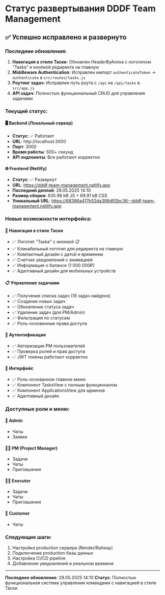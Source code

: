 # Статус развертывания DDDF Team Management

## ✅ Успешно исправлено и развернуто

### Последние обновления:
1. **Навигация в стиле Таски**: Обновлен HeaderByAnima с логотипом "Taska" и кнопкой редиректа на главную
2. **Middleware Authentication**: Исправлен импорт `authenticateToken` → `authenticate` в `src/routes/tasks.js`
3. **Роутинг задач**: Исправлен путь роута с `/api` на `/api/tasks` в `src/app.js`
4. **API задач**: Полностью функциональный CRUD для управления задачами

### Текущий статус:

#### 🖥️ Backend (Локальный сервер)
- **Статус**: ✅ Работает
- **URL**: http://localhost:3000
- **Порт**: 3000
- **Время работы**: 500+ секунд
- **API эндпоинты**: Все работают корректно

#### 🌐 Frontend (Netlify)
- **Статус**: ✅ Развернут
- **URL**: https://dddf-team-management.netlify.app
- **Последний деплой**: 29.05.2025 14:10
- **Размер сборки**: 835.98 kB JS + 69.91 kB CSS
- **Уникальный URL**: https://68386a417b52da398d92bc36--dddf-team-management.netlify.app

### Новые возможности интерфейса:

#### 🎨 Навигация в стиле Таски
- ✅ Логотип "Taska" с иконкой 📋
- ✅ Кликабельный логотип для редиректа на главную
- ✅ Компактный дизайн с датой и временем
- ✅ Счетчик уведомлений с анимацией
- ✅ Информация о балансе (1 000 000₽)
- ✅ Адаптивный дизайн для мобильных устройств

#### 📋 Управление задачами
- ✅ Получение списка задач (16 задач найдено)
- ✅ Создание новых задач
- ✅ Обновление статуса задач
- ✅ Удаление задач (для PM/Admin)
- ✅ Фильтрация по статусам
- ✅ Роль-основанные права доступа

#### 🔐 Аутентификация
- ✅ Авторизация PM пользователей
- ✅ Проверка ролей и прав доступа
- ✅ JWT токены работают корректно

#### 🎨 Интерфейс
- ✅ Роль-основанное главное меню
- ✅ Компонент TasksView с полным функционалом
- ✅ Компонент ApplicationsView для админов
- ✅ Адаптивный дизайн

### Доступные роли и меню:

#### 👑 Admin
- Чаты
- Заявки

#### 👨‍💼 PM (Project Manager)
- Задачи
- Чаты  
- Приглашения

#### 👨‍💻 Executor
- Задачи
- Чаты
- Приглашения

#### 👤 Customer
- Чаты

### Следующие шаги:
1. Настройка production сервера (Render/Railway)
2. Подключение production базы данных
3. Настройка CI/CD pipeline
4. Добавление уведомлений в реальном времени

---
**Последнее обновление**: 29.05.2025 14:10
**Статус**: Полностью функциональная система управления командами с навигацией в стиле Таски 